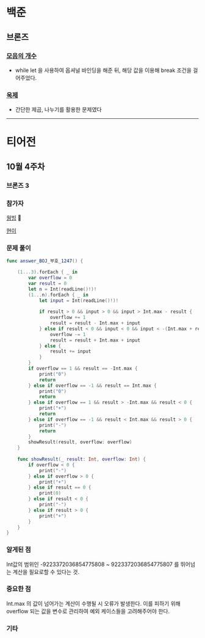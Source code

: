 # 백준

## 브론즈 

### [모음의 개수](https://github.com/wongbingg/algorithm-study-in-swift/commit/58fc9c9baeb57b99c26e52f876730988c65ac2c9)

- while let 을 사용하여 옵셔널 바인딩을 해준 뒤, 해당 값을 이용해 break 조건을 걸어주었다. 
### [욱제](https://github.com/wongbingg/algorithm-study-in-swift/commit/699028e11b0dd715a842320774eddbb58b17c758)

- 간단한 제곱, 나누기를 활용한 문제였다

---

# 티어전
## 10월 4주차
### 브론즈 3
### 참가자
[웡빙](https://github.com/wongbingg) 🏅

[현이](https://github.com/seohyeon2)

### 문제 풀이
```swift
func answer_BOJ_부호_1247() {

    (1...3).forEach { _ in
        var overflow = 0
        var result = 0
        let n = Int(readLine()!)!
        (1...n).forEach { _ in
            let input = Int(readLine()!)!
            
            if result > 0 && input > 0 && input > Int.max - result {
                overflow += 1
                result = result - Int.max + input
            } else if result < 0 && input < 0 && input < -(Int.max + result) {
                overflow -= 1
                result = result + Int.max + input
            } else {
                result += input
            }
        }
        if overflow == 1 && result == -Int.max {
            print("0")
            return
        } else if overflow == -1 && result == Int.max {
            print("0")
            return
        } else if overflow == 1 && result > -Int.max && result < 0 {
            print("+")
            return
        } else if overflow == -1 && result < Int.max && result > 0 {
            print("-")
            return
        }
        showResult(result, overflow: overflow)
    }
    
    func showResult(_ result: Int, overflow: Int) {
        if overflow < 0 {
            print("-")
        } else if overflow > 0 {
            print("+")
        } else if result == 0 {
            print(0)
        } else if result < 0 {
            print("-")
        } else if result > 0 {
            print("+")
        }
    }
}
```
### 알게된 점
Int값의 범위인 -9223372036854775808 ~ 9223372036854775807 를 뛰어넘는 계산을 필요로할 수 있다는 것. 
### 중요한 점 
Int.max 의 값이 넘어가는 계산이 수행될 시 오류가 발생한다. 이를 피하기 위해 overflow 되는 값을 변수로 관리하여 예외 케이스들을 고려해주어야 한다.
### 기타
